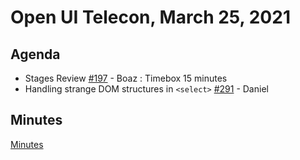 # Open UI Telecon, March 25, 2021

## Agenda
- Stages Review [#197](https://github.com/openui/open-ui/issues/197#issuecomment-805325438) - Boaz : Timebox 15 minutes
- Handling strange DOM structures in `<select>` [#291](https://github.com/openui/open-ui/issues/291) - Daniel

## Minutes
[Minutes](https://www.w3.org/2021/03/25-openui-minutes.html)
